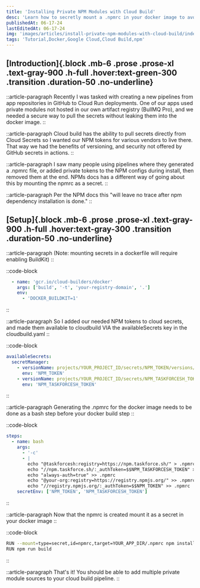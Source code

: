 ```yaml
---
title: 'Installing Private NPM Modules with Cloud Build'
desc: 'Learn how to secretly mount a .npmrc in your docker image to avoid leaking keys.'
publishedAt: 06-17-24
lastEditedAt: 06-17-24
img: 'images/articles/install-private-npm-modules-with-cloud-build/index.png'
tags: 'Tutorial,Docker,Google Cloud,Cloud Build,npm'
---
```


## [Introduction]{.block .mb-6 .prose .prose-xl .text-gray-900 .h-full .hover:text-green-300 .transition .duration-50 .no-underline}

::article-paragraph
Recently I was tasked with creating a new pipelines from app repositories in GitHub to Cloud Run deployments. One of our apps used private modules not hosted in our own artifact registry (BullMQ Pro), and we needed a secure way to pull the secrets without leaking them into the docker image.
::

::article-paragraph
Cloud build has the ability to pull secrets directly from Cloud Secrets so I wanted our NPM tokens for various vendors to live there. That way we had the benefits of versioning, and security not offered by GitHub secrets in actions.
::

::article-paragraph
I saw many people using pipelines where they generated a .npmrc file, or added private tokens to the NPM configs during install, then removed them at the end. NPMs docs has a different way of going about this by mounting the npmrc as a secret.
::

::article-paragraph
Per the NPM docs this "will leave no trace after npm dependency installation is done."
::

## [Setup]{.block .mb-6 .prose .prose-xl .text-gray-900 .h-full .hover:text-gray-300 .transition .duration-50 .no-underline}

::article-paragraph
(Note: mounting secrets in a dockerfile will require enabling BuildKit)
::

::code-block
```yaml
  - name: 'gcr.io/cloud-builders/docker'
    args: ['build', '-t', 'your-registry-domain', '.']
    env:
      - 'DOCKER_BUILDKIT=1'
```
::

::article-paragraph
So I added our needed NPM tokens to cloud secrets, and made them available to cloudbuild VIA the availableSecrets key in the cloudbuild.yaml
::

::code-block
```yaml
availableSecrets:
  secretManager:
    - versionName: projects/YOUR_PROJECT_ID/secrets/NPM_TOKEN/versions/latest
      env: 'NPM_TOKEN'
    - versionName: projects/YOUR_PROJECT_ID/secrets/NPM_TASKFORCESH_TOKEN/versions/latest
      env: 'NPM_TASKFORCESH_TOKEN'
```
::

::article-paragraph
Generating the .npmrc for the docker image needs to be done as a bash step before your docker build step
::

::code-block
```yaml
steps:
  - name: bash
    args:
      - '-c'
      - |
        echo "@taskforcesh:registry=https://npm.taskforce.sh/" > .npmrc
        echo "//npm.taskforce.sh/:_authToken=$$NPM_TASKFORCESH_TOKEN" >> .npmrc
        echo "always-auth=true" >> .npmrc
        echo "@your-org:registry=https://registry.npmjs.org/" >> .npmrc
        echo "//registry.npmjs.org/:_authToken=$$NPM_TOKEN" >> .npmrc
    secretEnv: ['NPM_TOKEN', 'NPM_TASKFORCESH_TOKEN']
```
::

::article-paragraph
Now that the npmrc is created mount it as a secret in your docker image
::

::code-block
```bash
RUN --mount=type=secret,id=npmrc,target=YOUR_APP_DIR/.npmrc npm install
RUN npm run build
```
::

::article-paragraph
That's it! You should be able to add multiple private module sources to your cloud build pipeline.
::
